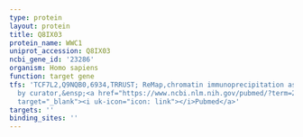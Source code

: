 ```yaml
---
type: protein
layout: protein
title: Q8IX03
protein_name: WWC1
uniprot_accession: Q8IX03
ncbi_gene_id: '23286'
organism: Homo sapiens
function: target gene
tfs: 'TCF7L2,Q9NQB0,6934,TRRUST; ReMap,chromatin immunoprecipitation assay; inferred
  by curator,&ensp;<a href="https://www.ncbi.nlm.nih.gov/pubmed/?term=24072042%5Buid%5D"
  target="_blank"><i uk-icon="icon: link"></i>Pubmed</a>'
targets: ''
binding_sites: ''
---
```

